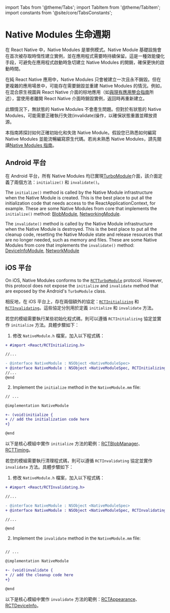 import Tabs from '@theme/Tabs'; import TabItem from '@theme/TabItem'; import constants from '@site/core/TabsConstants';

# Native Modules 生命週期

在 React Native 中，Native Modules 是單例模式。Native Module 基礎設施會在首次被存取時惰性建立實例，並在應用程式需要時持續保留。這是一種效能優化手段，可避免在應用程式啟動時急切建立 Native Modules 的開銷，確保更快的啟動時間。

在純 React Native 應用中，Native Modules 只會被建立一次且永不銷毀。但在更複雜的應用場景中，可能存在需要銷毀並重建 Native Modules 的情況。例如，在混合原生視圖與 React Native 介面的棕地應用（如[與現有應用整合指南](/docs/integration-with-existing-apps)所述），當使用者離開 React Native 介面時銷毀實例，返回時再重新建立。

此類情況下，無狀態的 Native Modules 不會產生問題。但對於有狀態的 Native Modules，可能需要正確執行失效(invalidate)操作，以確保狀態重置並釋放資源。

本指南將探討如何正確初始化和失效 Native Module。假設您已熟悉如何編寫 Native Modules 並能流暢編寫原生代碼。若尚未熟悉 Native Modules，請先閱讀[Native Modules 指南](/docs/next/turbo-native-modules-introduction)。

## Android 平台

在 Android 平台，所有 Native Modules 均已實現[TurboModule](https://github.com/facebook/react-native/blob/main/packages/react-native/ReactAndroid/src/main/java/com/facebook/react/turbomodule/core/interfaces/TurboModule.kt)介面，該介面定義了兩個方法：`initialize()` 和 `invalidate()`。

The `initialize()` method is called by the Native Module infrastructure when the Native Module is created. This is the best place to put all the initialization code that needs access to the ReactApplicationContext, for example. These are some Native Modules from core that implements the `initialize()` method: [BlobModule](https://github.com/facebook/react-native/blob/0617accecdcb11159ba15c34885f294bc206aa89/packages/react-native/ReactAndroid/src/main/java/com/facebook/react/modules/blob/BlobModule.java#L155-L157), [NetworkingModule](https://github.com/facebook/react-native/blob/0617accecdcb11159ba15c34885f294bc206aa89/packages/react-native/ReactAndroid/src/main/java/com/facebook/react/modules/network/NetworkingModule.java#L193-L197).

The `invalidate()` method is called by the Native Module infrastructure when the Native Module is destroyed. This is the best place to put all the cleanup code, resetting the Native Module state and release resources that are no longer needed, such as memory and files. These are some Native Modules from core that implements the `invalidate()` method: [DeviceInfoModule](https://github.com/facebook/react-native/blob/0617accecdcb11159ba15c34885f294bc206aa89/packages/react-native/ReactAndroid/src/main/java/com/facebook/react/modules/deviceinfo/DeviceInfoModule.kt#L72-L76), [NetworkModule](https://github.com/facebook/react-native/blob/0617accecdcb11159ba15c34885f294bc206aa89/packages/react-native/ReactAndroid/src/main/java/com/facebook/react/modules/network/NetworkingModule.java#L200-L212)

## iOS 平台

On iOS, Native Modules conforms to the [`RCTTurboModule`](https://github.com/facebook/react-native/blob/0617accecdcb11159ba15c34885f294bc206aa89/packages/react-native/ReactCommon/react/nativemodule/core/platform/ios/ReactCommon/RCTTurboModule.h#L196-L200) protocol. However, this protocol does not expose the `initialize` and `invalidate` method that are exposed by the Android's `TurboModule` class.

相反地，在 iOS 平台上，存在兩個額外的協定：[`RCTInitializing`](https://github.com/facebook/react-native/blob/0617accecdcb11159ba15c34885f294bc206aa89/packages/react-native/React/Base/RCTInitializing.h) 和 [`RCTInvalidating`](https://github.com/facebook/react-native/blob/0617accecdcb11159ba15c34885f294bc206aa89/packages/react-native/React/Base/RCTInvalidating.h)。這些協定分別用於定義 `initialize` 和 `invalidate` 方法。

若您的模組需要執行某些初始化程式碼，則可以遵循 `RCTInitializing` 協定並實作 `initialize` 方法。具體步驟如下：

1. 修改 `NativeModule.h` 檔案，加入以下程式碼：

```diff title="NativeModule.h"
+ #import <React/RCTInitializing.h>

//...

- @interface NativeModule : NSObject <NativeModuleSpec>
+ @interface NativeModule : NSObject <NativeModuleSpec, RCTInitializing>
//...
@end
```

2. Implement the `initialize` method in the `NativeModule.mm` file:

```diff title="NativeModule.mm"
// ...

@implementation NativeModule

+- (void)initialize {
+ // add the initialization code here
+}

@end
```

以下是核心模組中實作 `initialize` 方法的範例：[RCTBlobManager](https://github.com/facebook/react-native/blob/0617accecdcb11159ba15c34885f294bc206aa89/packages/react-native/Libraries/Blob/RCTBlobManager.mm#L58-L68)、[RCTTiming](https://github.com/facebook/react-native/blob/0617accecdcb11159ba15c34885f294bc206aa89/packages/react-native/React/CoreModules/RCTTiming.mm#L121-L124)。

若您的模組需要執行清理程式碼，則可以遵循 `RCTInvalidating` 協定並實作 `invalidate` 方法。具體步驟如下：

1. 修改 `NativeModule.h` 檔案，加入以下程式碼：

```diff title="NativeModule.h"
+ #import <React/RCTInvalidating.h>

//...

- @interface NativeModule : NSObject <NativeModuleSpec>
+ @interface NativeModule : NSObject <NativeModuleSpec, RCTInvalidating>

//...

@end
```

2. Implement the `invalidate` method in the `NativeModule.mm` file:

```diff title="NativeModule.mm"

// ...

@implementation NativeModule

+- (void)invalidate {
+ // add the cleanup code here
+}

@end
```

以下是核心模組中實作 `invalidate` 方法的範例：[RCTAppearance](https://github.com/facebook/react-native/blob/0617accecdcb11159ba15c34885f294bc206aa89/packages/react-native/React/CoreModules/RCTAppearance.mm#L151-L155)、[RCTDeviceInfo](https://github.com/facebook/react-native/blob/0617accecdcb11159ba15c34885f294bc206aa89/packages/react-native/React/CoreModules/RCTDeviceInfo.mm#L127-L133)。